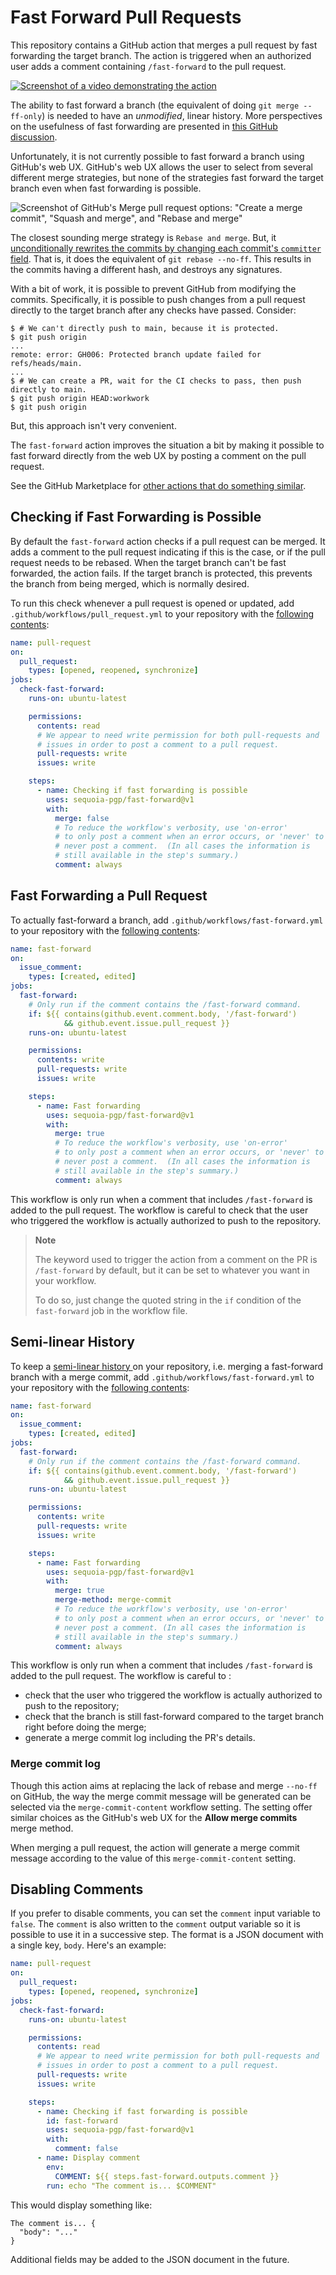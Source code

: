# Fast Forward Pull Requests

This repository contains a GitHub action that merges a pull request by
fast forwarding the target branch.  The action is triggered when an
authorized user adds a comment containing `/fast-forward` to the pull
request.

[![Screenshot of a video demonstrating the action](assets/demo-youtube-screenshot.jpg)](https://www.youtube.com/watch?v=AXUtUdH6zrw)

The ability to fast forward a branch (the equivalent of doing `git
merge --ff-only`) is needed to have an *unmodified*, linear history.
More perspectives on the usefulness of fast forwarding are presented
in [this GitHub
discussion](https://github.com/orgs/community/discussions/4618).

Unfortunately, it is not currently possible to fast forward a branch
using GitHub's web UX.  GitHub's web UX allows the user to select from
several different merge strategies, but none of the strategies fast
forward the target branch even when fast forwarding is possible.

![Screenshot of GitHub's Merge pull request options: "Create a merge
  commit", "Squash and merge", and "Rebase and
  merge"](assets/merge-pull-request.jpg)

The closest sounding merge strategy is `Rebase and merge`.  But, it
[unconditionally rewrites the commits by changing each commit's
`committer`
field](https://docs.github.com/en/repositories/configuring-branches-and-merges-in-your-repository/configuring-pull-request-merges/about-merge-methods-on-github#rebasing-and-merging-your-commits).
That is, it does the equivalent of `git rebase --no-ff`.  This results
in the commits having a different hash, and destroys any signatures.

With a bit of work, it is possible to prevent GitHub from modifying
the commits.  Specifically, it is possible to push changes from a pull
request directly to the target branch after any checks have passed.
Consider:

```shell
$ # We can't directly push to main, because it is protected.
$ git push origin
...
remote: error: GH006: Protected branch update failed for refs/heads/main.
...
$ # We can create a PR, wait for the CI checks to pass, then push directly to main.
$ git push origin HEAD:workwork
$ git push origin
```

But, this approach isn't very convenient.

The `fast-forward` action improves the situation a bit by making it
possible to fast forward directly from the web UX by posting a comment
on the pull request.

See the GitHub Marketplace for [other actions that do something
similar](https://github.com/marketplace?type=actions&query=fast+forward).

## Checking if Fast Forwarding is Possible

By default the `fast-forward` action checks if a pull request can be
merged.  It adds a comment to the pull request indicating if this is
the case, or if the pull request needs to be rebased.  When the target
branch can't be fast forwarded, the action fails.  If the target
branch is protected, this prevents the branch from being merged, which
is normally desired.

To run this check whenever a pull request is opened or updated, add
`.github/workflows/pull_request.yml` to your repository with the
[following contents](.github/workflows/pull_request.yml):

```yaml
name: pull-request
on:
  pull_request:
    types: [opened, reopened, synchronize]
jobs:
  check-fast-forward:
    runs-on: ubuntu-latest

    permissions:
      contents: read
      # We appear to need write permission for both pull-requests and
      # issues in order to post a comment to a pull request.
      pull-requests: write
      issues: write

    steps:
      - name: Checking if fast forwarding is possible
        uses: sequoia-pgp/fast-forward@v1
        with:
          merge: false
          # To reduce the workflow's verbosity, use 'on-error'
          # to only post a comment when an error occurs, or 'never' to
          # never post a comment.  (In all cases the information is
          # still available in the step's summary.)
          comment: always
```

## Fast Forwarding a Pull Request

To actually fast-forward a branch, add
`.github/workflows/fast-forward.yml` to your repository with the
[following contents](.github/workflows/fast-forward.yml):

```yaml
name: fast-forward
on:
  issue_comment:
    types: [created, edited]
jobs:
  fast-forward:
    # Only run if the comment contains the /fast-forward command.
    if: ${{ contains(github.event.comment.body, '/fast-forward')
            && github.event.issue.pull_request }}
    runs-on: ubuntu-latest

    permissions:
      contents: write
      pull-requests: write
      issues: write

    steps:
      - name: Fast forwarding
        uses: sequoia-pgp/fast-forward@v1
        with:
          merge: true
          # To reduce the workflow's verbosity, use 'on-error'
          # to only post a comment when an error occurs, or 'never' to
          # never post a comment.  (In all cases the information is
          # still available in the step's summary.)
          comment: always
```

This workflow is only run when a comment that includes `/fast-forward`
is added to the pull request.  The workflow is careful to check that
the user who triggered the workflow is actually authorized to push to
the repository.

> **Note**
>
> The keyword used to trigger the action from a comment on the PR is
> `/fast-forward` by default, but it can be set to whatever you want in your
> workflow.
>
> To do so, just change the quoted string in the `if` condition of the
> `fast-forward` job in the workflow file.

## Semi-linear History

To keep a [semi-linear history
](https://devblogs.microsoft.com/devops/pull-requests-with-rebase/#semi-linear-merge)
on your repository, i.e. merging a fast-forward branch with a merge
commit, add `.github/workflows/fast-forward.yml` to your repository
with the [following contents](.github/workflows/fast-forward.yml):

```yaml
name: fast-forward
on:
  issue_comment:
    types: [created, edited]
jobs:
  fast-forward:
    # Only run if the comment contains the /fast-forward command.
    if: ${{ contains(github.event.comment.body, '/fast-forward')
            && github.event.issue.pull_request }}
    runs-on: ubuntu-latest

    permissions:
      contents: write
      pull-requests: write
      issues: write

    steps:
      - name: Fast forwarding
        uses: sequoia-pgp/fast-forward@v1
        with:
          merge: true
          merge-method: merge-commit
          # To reduce the workflow's verbosity, use 'on-error'
          # to only post a comment when an error occurs, or 'never' to
          # never post a comment. (In all cases the information is
          # still available in the step's summary.)
          comment: always
```

This workflow is only run when a comment that includes `/fast-forward`
is added to the pull request. The workflow is careful to :
* check that the user who triggered the workflow is actually authorized to
  push to the repository;
* check that the branch is still fast-forward compared to the target branch
  right before doing the merge;
* generate a merge commit log including the PR's details.

### Merge commit log

Though this action aims at replacing the lack of rebase and merge `--no-ff` on
GitHub, the way the merge commit message will be generated can be selected via
the `merge-commit-content` workflow setting. The setting offer similar choices
as the GitHub's web UX for the **Allow merge commits** merge method.

When merging a pull request, the action will generate a merge commit message
according to the value of this `merge-commit-content` setting.

## Disabling Comments

If you prefer to disable comments, you can set the `comment` input
variable to `false`.  The `comment` is also written to the `comment`
output variable so it is possible to use it in a successive step.  The
format is a JSON document with a single key, `body`.  Here's an
example:

```yaml
name: pull-request
on:
  pull_request:
    types: [opened, reopened, synchronize]
jobs:
  check-fast-forward:
    runs-on: ubuntu-latest

    permissions:
      contents: read
      # We appear to need write permission for both pull-requests and
      # issues in order to post a comment to a pull request.
      pull-requests: write
      issues: write

    steps:
      - name: Checking if fast forwarding is possible
        id: fast-forward
        uses: sequoia-pgp/fast-forward@v1
        with:
          comment: false
      - name: Display comment
        env:
          COMMENT: ${{ steps.fast-forward.outputs.comment }}
        run: echo "The comment is... $COMMENT"
```

This would display something like:

```text
The comment is... {
  "body": "..."
}
```

Additional fields may be added to the JSON document in the future.

